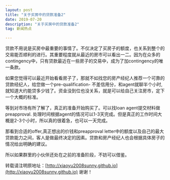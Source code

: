```yaml
---
layout: post
title: "关于买房中的贷款准备2"
date: 2019-07-20 
description: "关于买房中的贷款准备2"
tag: 新闻热点

---   
```


贷款不用说是买房中最重要的事情了。不仅决定了买房子的额度，也关系到整个的交易能否顺利的进行。其重要程度就从最近的房市可以看出一二。因为在众多的contingency中，只有贷款最近在一些房子的交易中，成为了加contingency的唯一条款。

如果您觉得可以最近开始看看房子了，那就不如找您的房产经纪人推荐一个可靠的贷款经纪人，给您做一个pre-qualification- 不差信用分，和agent就聊半个小时,就知道大约能贷多少钱了。资金没到位也没关系，就是可以给自己关注房市，定下一个大概的标准。

等到对市场有所了解了，真正的准备开始购买了。可以找loan agent提交材料做preapproval. 处理时间根据agent的情况可以1-3天完成。但是真正的工作时间大概是2-3个小时，所以真的很着急，也可以一天完成。

那看到合适的offer,真正想出的价钱和preapproval letter中的额度以及自己的最大贷款能力之间，客人是做最终决定的因素。贷款和房产经纪人也会根据具体房子的情况给出明确的建议。

所以如果群里的小伙伴还处在之前的准备阶段，不妨可以借鉴。


转载请注明原地址：[http://xiaoyu2008sunny.github.io](http://xiaoyu2008sunny.github.io) 谢谢！
